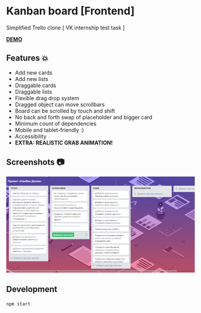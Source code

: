 # Kanban board [Frontend]

Simplified Trello clone [ VK internship test task ]

**[DEMO](https://tanyaignatenko.github.io/kanban-board/)**

## Features :boom:
 * Add new cards
 * Add new lists
 * Draggable cards
 * Draggable lists
 * Flexible drag drop system
 * Dragged object can move scrollbars
 * Board can be scrolled by touch and shift
 * No back and forth swap of placeholder and bigger card
 * Minimum count of dependencies
 * Mobile and tablet-friendly :)
 * Accessibility
* **EXTRA: REALISTIC GRAB ANIMATION!**

## Screenshots :camera:
![App screenshots](src/assets/images/app.png)

## Development
```
npm start
```
